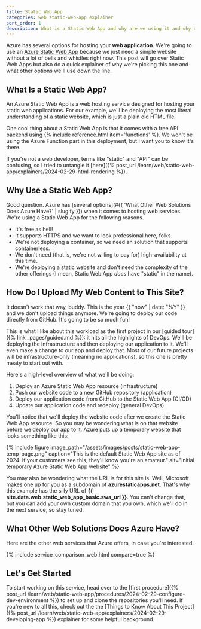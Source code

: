 ```yaml
---
title: Static Web App
categories: web static-web-app explainer
sort_order: 1
description: What is a Static Web App and why are we using it and why other things?
---
```

Azure has several options for hosting your **web application**. We're going to use an [Azure Static Web App](https://learn.microsoft.com/en-us/azure/static-web-apps/overview) because we just need a simple website without a lot of bells and whistles right now.<!--more--> This post will go over Static Web Apps but also do a quick explainer of why we're picking this one and what other options we'll use down the line.

## What Is a Static Web App?

An Azure Static Web App is a web hosting service designed for hosting your static web applications. For our example, we'll be deploying the most literal understanding of a static website, which is just a plain old HTML file.

One cool thing about a Static Web App is that it comes with a free API backend using {% include reference.html item='functions' %}. We won't be using the Azure Function part in this deployment, but I want you to know it's there.

If you're not a web developer, terms like "static" and "API" can be confusing, so I tried to untangle it [here]({% post_url /learn/web/static-web-app/explainers/2024-02-29-html-rendering %}).

## Why Use a Static Web App?

Good question. Azure has [several options](#{{ 'What Other Web Solutions Does Azure Have?' | slugify }}) when it comes to hosting web services. We're using a Static Web App for the following reasons.

- It's free as hell!
- It supports HTTPS and we want to look professional here, folks.
- We're not deploying a container, so we need an solution that supports containerless.
- We don't need (that is, we're not willing to pay for) high-availability at this time.
- We're deploying a static website and don't need the complexity of the other offerings (I mean, Static Web App *does* have "static" in the name).

## How Do I Upload My Web Content to This Site?

It doesn't work that way, buddy. This is the year {{ "now" | date: "%Y" }} and we don't upload things anymore. We're going to deploy our code directly from GitHub. It's going to be so much fun!

This is what I like about this workload as the first project in our [guided tour]({% link _pages/guided.md %}): it hits all the highlights of DevOps. We'll be deploying the infrastructure and then deploying our application to it. We'll even make a change to our app and deploy that. Most of our future projects will be infrastructure-only (meaning no applications), so this one is pretty meaty to start out with.

Here's a high-level overview of what we'll be doing:

1. Deploy an Azure Static Web App resource (infrastructure)
1. Push our website code to a new GitHub repository (application)
1. Deploy our application code from GitHub to the Static Web App (CI/CD)
1. Update our application code and redeploy (general DevOps)

You'll notice that we'll deploy the website code after we create the Static Web App resource. So you may be wondering what is on that website before we deploy our app to it. Azure puts up a temporary website that looks something like this:

{% include figure image_path="/assets/images/posts/static-web-app-temp-page.png" caption="This is the default Static Web App site as of 2024. If your customers see this, they'll know you're an amateur." alt="initial temporary Azure Static Web App website" %}

You may also be wondering what the URL is for this site is. Well, Microsoft makes one up for you as a subdomain of **azurestaticapps.net**. That's why this example has the silly URL of **{{ site.data.web.static_web_app_basic.swa_url }}**. You can't change that, but you can add your own custom domain that you own, which we'll do in the next service, so stay tuned.

## What Other Web Solutions Does Azure Have?

Here are the other web services that Azure offers, in case you're interested.

{% include service_comparison_web.html compare=true %}

## Let's Get Started

To start working on this service, head over to the [first procedure]({% post_url /learn/web/static-web-app/procedures/2024-02-29-configure-dev-environment %}) to set up and clone the repositories you'll need. If you're new to all this, check out the the [Things to Know About This Project]({% post_url /learn/web/static-web-app/explainers/2024-02-29-developing-app %}) explainer for some helpful background.